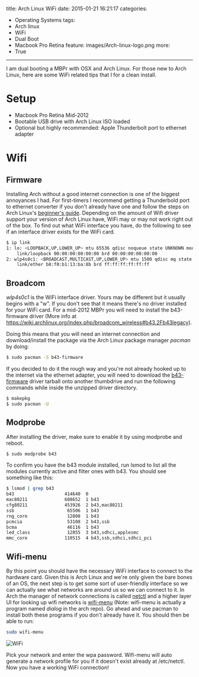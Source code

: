 title: Arch Linux WiFi
date: 2015-01-21 16:21:17
categories:
- Operating Systems
tags:
- Arch linux
- WiFi
- Dual Boot
- Macbook Pro Retina
feature: images/Arch-linux-logo.png 
more: 
- True
---

I am dual booting a MBPr with OSX and Arch Linux. For those new to Arch Linux, here are some WiFi related tips that I for a clean install.

<!-- more -->

Setup 
===== 
* Macbook Pro Retina Mid-2012
* Bootable USB drive with Arch Linux ISO loaded
* Optional but highly recommended: Apple Thunderbolt port to ethernet adapter

Wifi
=====
## Firmware
Installing Arch without a good internet connection is one of the biggest annoyances I had. For first-timers I recommend getting a Thunderbold port to ethernet converter if you don't already have one and follow the steps on Arch Linux's [beginner's guide]. Depending on the amount of Wifi driver support your version of Arch Linux have, WiFi may or may not work right out of the box. To find out what WiFi interface you have, do the following to see if an interface driver exists for the WiFi card.

```sh
$ ip link
1: lo: <LOOPBACK,UP,LOWER_UP> mtu 65536 qdisc noqueue state UNKNOWN mode DEFAULT group default 
    link/loopback 00:00:00:00:00:00 brd 00:00:00:00:00:00
2: wlp4s0c1: <BROADCAST,MULTICAST,UP,LOWER_UP> mtu 1500 qdisc mq state UP mode DORMANT group default qlen 1000
    link/ether b8:f0:b1:13:ba:8b brd ff:ff:ff:ff:ff:ff
```

## Broadcom 
*wlp4s0c1* is the WiFi interface driver. Yours may be different but it usually begins with a "w". If you don't see that it means there's no driver installed for your WiFi card. For a mid-2012 MBPr you will need to install the b43-firmware driver (More info at <https://wiki.archlinux.org/index.php/broadcom_wireless#b43.2Fb43legacy>).

Doing this means that you will need an internet connection and download/install the package via the Arch Linux package manager *pacman* by doing:

```sh
$ sudo pacman -S b43-firmware
```

If you decided to do it the rough way and you're not already hooked up to the internet via the ethernet adapter, you will need to download the [b43-firmware] driver tarball onto another thumbdrive and run the following commands while inside the unzipped driver directory.

```sh
$ makepkg
$ sudo pacman -U 
```

## Modprobe

After installing the driver, make sure to enable it by using modprobe and reboot.

```sh
$ sudo modprobe b43
```

To confirm you have the b43 module installed, run lsmod to list all the modules currently active and filter ones with b43. You should see something like this:

```sh
$ lsmod | grep b43
b43                   414640  0 
mac80211              608652  1 b43
cfg80211              453926  2 b43,mac80211
ssb                    65506  1 b43
rng_core               12808  1 b43
pcmcia                 53108  2 b43,ssb
bcma                   46116  1 b43
led_class              12855  3 b43,sdhci,applesmc
mmc_core              110515  4 b43,ssb,sdhci,sdhci_pci
```

## Wifi-menu

By this point you should have the necessary WiFi interface to connect to the hardware card. Given this is Arch Linux and we're only given the bare bones of an OS, the next step is to get some sort of user-friendly interface so we can actually see what networks are around us so we can connect to it. In Arch the manager of network connections is called [netctl] and a higher layer UI for looking up wifi networks is [wifi-menu] (Note: wifi-menu is actually a program named *dialog* in the arch repo). Go ahead and use pacman to install both these programs if you don't already have it. You should then be able to run:

```sh
sudo wifi-menu
```

![WiFi](/images/wifi.png)

Pick your network and enter the wpa password. Wifi-menu will auto generate a network profile for you if it doesn't exist already at /etc/netctl. Now you have a working WiFi connection!

[beginner's guide]:https://wiki.archlinux.org/index.php/beginners%27_guide
[b43-firmware]:https://aur.archlinux.org/packages/b43-firmware/
[netctl]:https://wiki.archlinux.org/index.php/netctl
[wifi-menu]:https://www.archlinux.org/packages/?name=dialog
